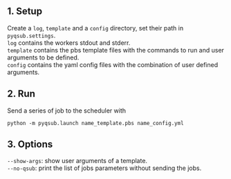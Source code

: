 ## 1. Setup

Create a `log`, `template` and a `config` directory, set their path in `pyqsub.settings`.<br/>
`log` contains the workers stdout and stderr.<br/>
`template` contains the pbs template files with the commands to run and user arguments to be defined.<br/>
`config` contains the yaml config files with the combination of user defined arguments.<br/>

## 2. Run
Send a series of job to the scheduler with
```
python -m pyqsub.launch name_template.pbs name_config.yml
```

## 3. Options
`--show-args`: show user arguments of a template.<br/>
`--no-qsub`: print the list of jobs parameters without sending the jobs.<br/>
